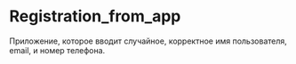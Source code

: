# Registration_from_app
Приложение, которое вводит случайное, корректное имя пользователя, email, и номер телефона.
